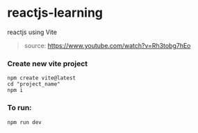 # reactjs-learning
reactjs using Vite

> source: https://www.youtube.com/watch?v=Rh3tobg7hEo

### Create new vite project
```
npm create vite@latest
cd "project_name"
npm i
```

### To run:
```
npm run dev
```
